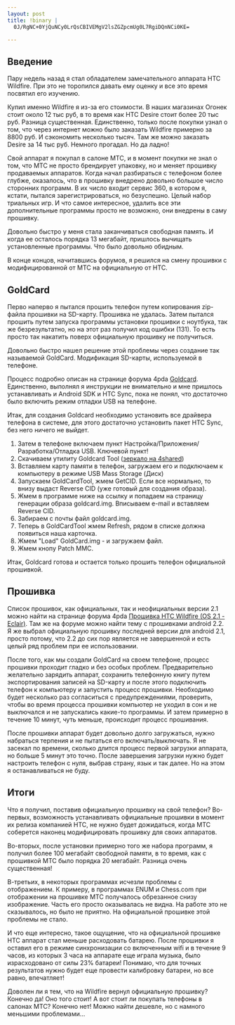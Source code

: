 ```yaml
--- 
layout: post
title: !binary |
  0J/RgNC+0YjQuNCy0LrQsCBIVEMgV2lsZGZpcmUg0L7RgiDQnNCi0KE=

---
```

<h2>Введение</h2>

Пару недель назад я стал обладателем замечательного аппарата HTC Wildfire. При это не торопился давать ему оценку и все это время посвятил его изучению. 

Купил именно Wildfire я из-за его стоимости. В наших магазинах Огонек стоит около 12 тыс руб, в то время как HTC Desire стоит более 20 тыс руб. Разница существенная. Единственно, только после покупки узнал о том, что через интернет можно было заказать Wildfire примерно за 8800 руб. И сэкономить несколько тысяч. Там же можно заказать Desire за 14 тыс руб. Немного прогадал. Но да ладно!
<!--more-->
Свой аппарат я покупал в салоне МТС, и в момент покупки не знал о том, что МТС не просто брендирует упаковку, но и меняет прошивку продаваемых аппаратов. Когда начал разбираться с телефоном более глубже, оказалось, что в прошивку внедрено довольно большое число сторонних программ. В их число входит сервис 360, в котором я, кстати, пытался зарегистрироваться, но безуспешно. Целый набор триальных игр. И что самое интересное, удалить все эти дополнительные программы просто не возможно, они внедрены в саму прошивку.

Довольно быстро у меня стала заканчиваться свободная память. И когда ее осталось порядка 13 мегабайт, пришлось вычищать установленные программы. Что было довольно обидным.

В конце концов, начитавшись форумов, я решился на смену прошивки с модифицированной от МТС на официальную от HTC. 

<h2>GoldCard</h2>

Перво наперво я пытался прошить телефон путем копирования zip-файла прошивки на SD-карту. Прошивка не удалась. Затем пытался прошить путем запуска программы установки прошивки с ноутбука, так же безрезультатно, но на этот раз получил код ошибки (131). То есть просто так накатить поверх официальную прошивку не получиться. 

Довольно быстро нашел решение этой проблемы через создание так называемой GoldCard. Модификация SD-карты, используемой в телефоне.

Процесс подробно описан на странице форума 4pda  <a href="http://4pda.ru/forum/index.php?showtopic=167380&st=0#entry5396335">Goldcard</a>. Единственно, выполнял я инструкции не внимательно и мне пришлось устанавливать и Android SDK и HTC Sync, пока не понял, что достаточно было включить режим отладки USB на телефоне.

Итак, для создания Goldcard необходимо установить все драйвера телефона в системе, для этого достаточно установить пакет HTC Sync, без него ничего не выйдет. 

<ol>
	<li>Затем в телефоне включаем пункт Настройка/Приложения/Разработка/Отладка USB. Ключевой пункт!</li>
       	<li>Скачиваем утилиту Goldcard Tool (<a href="http://www.4shared.com/file/bNPAxP2p/GoldCardTool.html">зеркало на 4shared</a>)</li>
	<li>Вставляем карту памяти в телефон, загружаем его и подключаем к компьютеру в режиме USB Mass Storage (Диск)</li>
	<li>Запускаем GoldCardTool, жмем GetCID. Если все нормально, то внизу выдаст Reverse CID (уже готовый для создания образа).</li>
	<li>Жмем в программе ниже на ссылку и попадаем на страницу генерации образа goldcard.img. Вписываем e-mail и вставляем Reverse CID.</li>
	<li>Забираем с почты файл goldcard.img.</li>
	<li>Теперь в GoldCardTool жмем Refresh, рядом в списке должна появиться наша карточка.</li>
	<li>Жмем "Load" GoldCard.img - и загружаем файл.</li>
	<li>Жмем кнопу Patсh MMC.</li>
</ol>

Итак, Goldcard готова и остается только прошить телефон официальной прошивкой. 

<h2>Прошивка</h2>

Список прошивок, как официальных, так и неофициальных версии 2.1 можно найти на странице форума 4pda <a href="http://4pda.ru/forum/index.php?showtopic=181736">Прошивка HTC Wildfire (OS 2.1 - Eclair)</a>. Там же на форуме можно найти тему с прошивками android 2.2. Я же выбрал официальную прошивку последней версии для android 2.1, просто потому, что 2.2 до сих пор является не завершенной и есть целый ряд проблем при ее использовании. 

После того, как мы создали GoldCard на своем телефоне, процесс прошивки проходит гладко и без особых проблем. Предварительно желательно зарядить аппарат, сохранить телефонную книгу путем экспортирования записей на SD-карту и после этого подключить телефон к компьютеру и запустить процесс прошивки. Необходимо будет несколько раз согласиться с предупреждениями, проверить, чтобы во время процесса прошивки компьютер не уходил в сон и не выключался и не запускались какие-то программы. И затем примерно в течение 10 минут, чуть меньше, происходит процесс прошивания. 

После прошивки аппарат будет довольно долго загружаться, нужно набраться терпения и не пытаться его включать/выключать. Я не засекал по времени, сколько длится процесс первой загрузки аппарата, но больше 5 минут это точно. После завершения загрузки нужно будет настроить телефон с нуля, выбрав страну, язык и так далее. Но на этом я останавливаться не буду.

<h2>Итоги</h2>

Что я получил, поставив официальную прошивку на свой телефон? Во-первых, возможность устанавливать официальные прошивки в момент их релиза компанией HTC, не нужно будет дожидаться, когда МТС соберется наконец модифицировать прошивку для своих аппаратов. 

Во-вторых, после установки примерно того же набора программ, я получил более 100 мегабайт свободной памяти, в то время, как с прошивкой МТС было порядка 20 мегабайт. Разница очень существенная!

В-третьих, в некоторых программах исчезли проблемы с отображением. К примеру, в программах ENUM и Chess.com при отображении на прошивке МТС получалось обрезанное снизу изображение. Часть его просто оказывалась не видна. На работе это не сказывалось, но было не приятно. На официальной прошивке этой проблемы не стало.

И что еще интересно, такое ощущение, что на официальной прошивке HTC аппарат стал меньше расходовать батарею. После прошивки я оставил его в режиме синхронизации со включенным wifi и в течение 9 часов, из которых 3 часа на аппарате еще играла музыка, было израсходовано от силы 23% батареи! Понимаю, что для точных результатов нужно будет еще провести калибровку батареи, но все равно, впечатляет!

Доволен ли я тем, что на Wildfire вернул официальную прошивку? Конечно да! Оно того стоит! А вот стоит ли покупать телефоны в салонах МТС? Конечно нет! Можно найти дешевле, но с намного меньшими проблемами...
